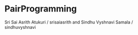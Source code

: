 # PairProgramming
Sri Sai Asrith Atukuri / srisaiasrith and Sindhu Vyshnavi Samala / sindhuvyshnavi
